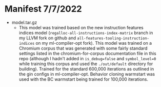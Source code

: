# Manifest 7/7/2022

* model.tar.gz
    * This model was trained based on the new instruction features indices
    model (`regalloc-all-instructions-index-matrix` branch in my LLVM
    fork on github and `all-features-tooling-instruction-indices` on my
    ml-compiler-opt fork). This model was trained on a Chromium corpus
    that was generated with some fairly standard settings listed in
    the chromium-for-corpus documentation file in this repo (although
    I hadn't added in `is_debug=false` and `symbol_level=0` while
    training this corpus and used the `./out/default` directory for
    building). Trained for the standard 600,000 iterations
    as outlined in the gin configs in ml-compiler-opt. Behavior cloning
    warmstart was used with the BC warmstart being trained for 100,000
    iterations. 
